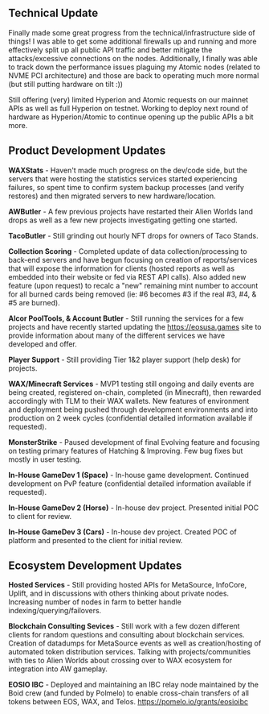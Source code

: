 ## Technical Update
Finally made some great progress from the technical/infrastructure side of things!  I was able to get some additional firewalls up and running and more effectively split up all public API traffic and better mitigate the attacks/excessive connections on the nodes.  Additionally, I finally was able to track down the performance issues plaguing my Atomic nodes (related to NVME PCI architecture) and those are back to operating much more normal (but still putting hardware on tilt :))

Still offering (very) limited Hyperion and Atomic requests on our mainnet APIs as well as full Hyperion on testnet.  Working to deploy next round of hardware as Hyperion/Atomic to continue opening up the public APIs a bit more.

## Product Development Updates
**WAXStats** - Haven't made much progress on the dev/code side, but the servers that were hosting the statistics services started experiencing failures, so spent time to confirm system backup processes (and verify restores) and then migrated servers to new hardware/location.

**AWButler** - A few previous projects have restarted their Alien Worlds land drops as well as a few new projects investigating getting one started.

**TacoButler** - Still grinding out hourly NFT drops for owners of Taco Stands.

**Collection Scoring** - Completed update of data collection/processing to back-end servers and have begun focusing on creation of reports/services that will expose the information for clients (hosted reports as well as embedded into their website or fed via REST API calls).  Also added new feature (upon request) to recalc a "new" remaining mint number to account for all burned cards being removed (ie: #6 becomes #3 if the real #3, #4, & #5 are burned).

**Alcor PoolTools, & Account Butler** - Still running the services for a few projects and have recently started updating the https://eosusa.games site to provide information about many of the different services we have developed and offer.

**Player Support** - Still providing Tier 1&2 player support (help desk) for projects.

**WAX/Minecraft Services** - MVP1 testing still ongoing and daily events are being created, registered on-chain, completed (in Minecraft), then rewarded accordingly with TLM to their WAX wallets.  New features of environment and deployment being pushed through development environments and into production on 2 week cycles (confidential detailed information available if requested).

**MonsterStrike** - Paused development of final Evolving feature and focusing on testing primary features of Hatching & Improving.  Few bug fixes but mostly in user testing.

**In-House GameDev 1 (Space)** - In-house game development. Continued development on PvP feature (confidential detailed information available if requested).

**In-House GameDev 2 (Horse)** - In-house dev project. Presented initial POC to client for review.

**In-House GameDev 3 (Cars)** - In-house dev project. Created POC of platform and presented to the client for initial review.

## Ecosystem Development Updates
**Hosted Services** - Still providing hosted APIs for MetaSource, InfoCore, Uplift, and in discussions with others thinking about private nodes.  Increasing number of nodes in farm to better handle indexing/querying/failovers.

**Blockchain Consulting Sevices** - Still work with a few dozen different clients for random questions and consulting about blockchain services. Creation of datadumps for MetaSource events as well as creation/hosting of automated token distribution services.  Talking with projects/communities with ties to Alien Worlds about crossing over to WAX ecosystem for integration into AW gameplay.

**EOSIO IBC** - Deployed and maintaining an IBC relay node maintained by the Boid crew (and funded by Polmelo) to enable cross-chain transfers of all tokens between EOS, WAX, and Telos. https://pomelo.io/grants/eosioibc
